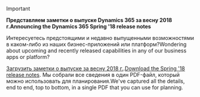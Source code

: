 > [!IMPORTANT]
> <span data-ttu-id="7dae4-101">**Представляем заметки о выпуске Dynamics 365 за весну 2018 г.**</span><span class="sxs-lookup"><span data-stu-id="7dae4-101">**Announcing the Dynamics 365 Spring '18 release notes**</span></span>
>
> <span data-ttu-id="7dae4-102">Интересуетесь предстоящими и недавно выпущенными возможностями в каком-либо из наших бизнес-приложений или платформ?</span><span class="sxs-lookup"><span data-stu-id="7dae4-102">Wondering about upcoming and recently released capabilities in any of our business apps or platform?</span></span> 
> 
> <span data-ttu-id="7dae4-103">[Загрузить заметки о выпуске за весну 2018 г.](https://go.microsoft.com/fwlink/?linkid=870424).</span><span class="sxs-lookup"><span data-stu-id="7dae4-103">[Download the Spring '18 release notes](https://go.microsoft.com/fwlink/?linkid=870424).</span></span> <span data-ttu-id="7dae4-104">Мы собрали все сведения в один PDF-файл, который можно использовать для планирования.</span><span class="sxs-lookup"><span data-stu-id="7dae4-104">We've captured all the details, end to end, top to bottom, in a single PDF that you can use for planning.</span></span> 
